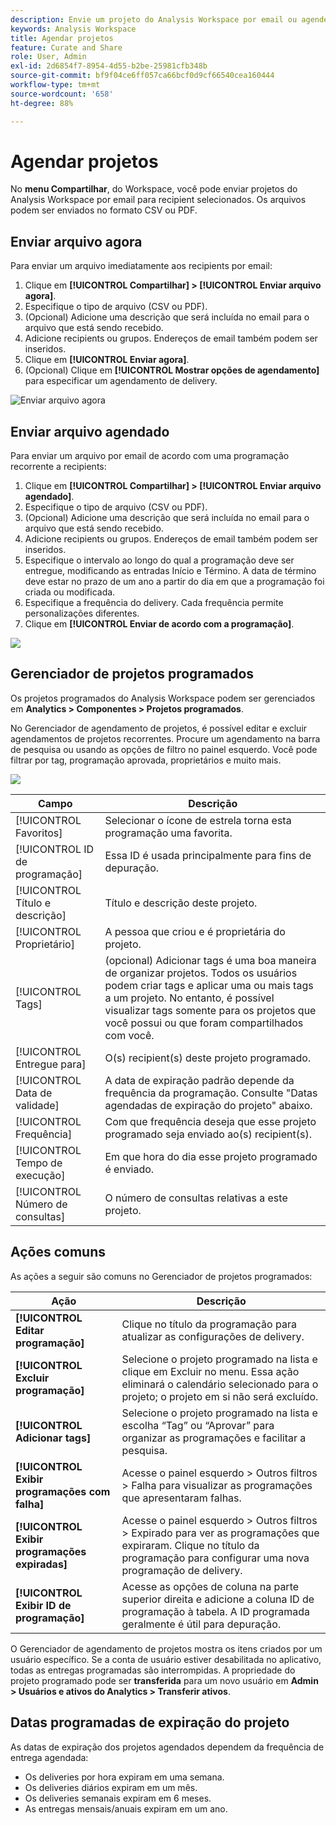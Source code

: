 ```yaml
---
description: Envie um projeto do Analysis Workspace por email ou agende o seu envio.
keywords: Analysis Workspace
title: Agendar projetos
feature: Curate and Share
role: User, Admin
exl-id: 2d6854f7-8954-4d55-b2be-25981cfb348b
source-git-commit: bf9f04ce6ff057ca66bcf0d9cf66540cea160444
workflow-type: tm+mt
source-wordcount: '658'
ht-degree: 88%

---
```


# Agendar projetos

No **menu Compartilhar**, do Workspace, você pode enviar projetos do Analysis Workspace por email para recipient selecionados. Os arquivos podem ser enviados no formato CSV ou PDF.

## Enviar arquivo agora

Para enviar um arquivo imediatamente aos recipients por email:

1. Clique em **[!UICONTROL Compartilhar] > [!UICONTROL Enviar arquivo agora]**.
1. Especifique o tipo de arquivo (CSV ou PDF).
1. (Opcional) Adicione uma descrição que será incluída no email para o arquivo que está sendo recebido.
1. Adicione recipients ou grupos. Endereços de email também podem ser inseridos.
1. Clique em **[!UICONTROL Enviar agora]**.
1. (Opcional) Clique em **[!UICONTROL Mostrar opções de agendamento]** para especificar um agendamento de delivery.

![Enviar arquivo agora](assets/send-file-now.png)

## Enviar arquivo agendado

Para enviar um arquivo por email de acordo com uma programação recorrente a recipients:

1. Clique em **[!UICONTROL Compartilhar] > [!UICONTROL Enviar arquivo agendado]**.
1. Especifique o tipo de arquivo (CSV ou PDF).
1. (Opcional) Adicione uma descrição que será incluída no email para o arquivo que está sendo recebido.
1. Adicione recipients ou grupos. Endereços de email também podem ser inseridos.
1. Especifique o intervalo ao longo do qual a programação deve ser entregue, modificando as entradas Início e Término. A data de término deve estar no prazo de um ano a partir do dia em que a programação foi criada ou modificada.
1. Especifique a frequência do delivery. Cada frequência permite personalizações diferentes.
1. Clique em **[!UICONTROL Enviar de acordo com a programação]**.

![](assets/send-on-schedule.png)

## Gerenciador de projetos programados

Os projetos programados do Analysis Workspace podem ser gerenciados em **Analytics > Componentes > Projetos programados**.

No Gerenciador de agendamento de projetos, é possível editar e excluir agendamentos de projetos recorrentes. Procure um agendamento na barra de pesquisa ou usando as opções de filtro no painel esquerdo. Você pode filtrar por tag, programação aprovada, proprietários e muito mais.

![](assets/scheduled-project-manager2.png)

| Campo | Descrição |
| --- | --- |
| [!UICONTROL Favoritos] | Selecionar o ícone de estrela torna esta programação uma favorita. |
| [!UICONTROL ID de programação] | Essa ID é usada principalmente para fins de depuração. |
| [!UICONTROL Título e descrição] | Título e descrição deste projeto. |
| [!UICONTROL Proprietário] | A pessoa que criou e é proprietária do projeto. |
| [!UICONTROL Tags] | (opcional) Adicionar tags é uma boa maneira de organizar projetos. Todos os usuários podem criar tags e aplicar uma ou mais tags a um projeto. No entanto, é possível visualizar tags somente para os projetos que você possui ou que foram compartilhados com você. |
| [!UICONTROL Entregue para] | O(s) recipient(s) deste projeto programado. |
| [!UICONTROL Data de validade] | A data de expiração padrão depende da frequência da programação. Consulte &quot;Datas agendadas de expiração do projeto&quot; abaixo. |
| [!UICONTROL Frequência] | Com que frequência deseja que esse projeto programado seja enviado ao(s) recipient(s). |
| [!UICONTROL Tempo de execução] | Em que hora do dia esse projeto programado é enviado. |
| [!UICONTROL Número de consultas] | O número de consultas relativas a este projeto. |

## Ações comuns

As ações a seguir são comuns no Gerenciador de projetos programados:

| Ação | Descrição |
|---|---|
| **[!UICONTROL Editar programação]** | Clique no título da programação para atualizar as configurações de delivery. |
| **[!UICONTROL Excluir programação]** | Selecione o projeto programado na lista e clique em Excluir no menu. Essa ação eliminará o calendário selecionado para o projeto; o projeto em si não será excluído. |
| **[!UICONTROL Adicionar tags]** | Selecione o projeto programado na lista e escolha “Tag” ou “Aprovar” para organizar as programações e facilitar a pesquisa. |
| **[!UICONTROL Exibir programações com falha]** | Acesse o painel esquerdo > Outros filtros > Falha para visualizar as programações que apresentaram falhas. |
| **[!UICONTROL Exibir programações expiradas]** | Acesse o painel esquerdo > Outros filtros > Expirado para ver as programações que expiraram. Clique no título da programação para configurar uma nova programação de delivery. |
| **[!UICONTROL Exibir ID de programação]** | Acesse as opções de coluna na parte superior direita e adicione a coluna ID de programação à tabela. A ID programada geralmente é útil para depuração. |

O Gerenciador de agendamento de projetos mostra os itens criados por um usuário específico. Se a conta de usuário estiver desabilitada no aplicativo, todas as entregas programadas são interrompidas. A propriedade do projeto programado pode ser **transferida** para um novo usuário em **Admin > Usuários e ativos do Analytics > Transferir ativos**.

## Datas programadas de expiração do projeto

As datas de expiração dos projetos agendados dependem da frequência de entrega agendada:

* Os deliveries por hora expiram em uma semana.
* Os deliveries diários expiram em um mês.
* Os deliveries semanais expiram em 6 meses.
* As entregas mensais/anuais expiram em um ano.
